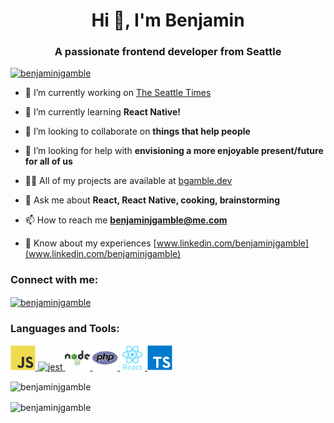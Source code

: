 <h1 align="center">Hi 👋, I'm Benjamin</h1>
<h3 align="center">A passionate frontend developer from Seattle</h3>

<p align="left"> <a href="https://github.com/ryo-ma/github-profile-trophy"><img src="https://github-profile-trophy.vercel.app/?username=benjaminjgamble" alt="benjaminjgamble" /></a> </p>

- 🔭 I’m currently working on [The Seattle Times](www.seattletimes.com)

- 🌱 I’m currently learning **React Native!**

- 👯 I’m looking to collaborate on **things that help people**

- 🤝 I’m looking for help with **envisioning a more enjoyable present/future for all of us**

- 👨‍💻 All of my projects are available at [bgamble.dev](bgamble.dev)

- 💬 Ask me about **React, React Native, cooking, brainstorming**

- 📫 How to reach me **benjaminjgamble@me.com**

- 📄 Know about my experiences [www.linkedin.com/benjaminjgamble](www.linkedin.com/benjaminjgamble)

<h3 align="left">Connect with me:</h3>
<p align="left">
<a href="https://linkedin.com/in/benjaminjgamble" target="blank"><img align="center" src="https://raw.githubusercontent.com/rahuldkjain/github-profile-readme-generator/master/src/images/icons/Social/linked-in-alt.svg" alt="benjaminjgamble" height="30" width="40" /></a>
</p>

<h3 align="left">Languages and Tools:</h3>
<p align="left"> <a href="https://developer.mozilla.org/en-US/docs/Web/JavaScript" target="_blank" rel="noreferrer"> <img src="https://raw.githubusercontent.com/devicons/devicon/master/icons/javascript/javascript-original.svg" alt="javascript" width="40" height="40"/> </a> <a href="https://jestjs.io" target="_blank" rel="noreferrer"> <img src="https://www.vectorlogo.zone/logos/jestjsio/jestjsio-icon.svg" alt="jest" width="40" height="40"/> </a> <a href="https://nodejs.org" target="_blank" rel="noreferrer"> <img src="https://raw.githubusercontent.com/devicons/devicon/master/icons/nodejs/nodejs-original-wordmark.svg" alt="nodejs" width="40" height="40"/> </a> <a href="https://www.php.net" target="_blank" rel="noreferrer"> <img src="https://raw.githubusercontent.com/devicons/devicon/master/icons/php/php-original.svg" alt="php" width="40" height="40"/> </a> <a href="https://reactjs.org/" target="_blank" rel="noreferrer"> <img src="https://raw.githubusercontent.com/devicons/devicon/master/icons/react/react-original-wordmark.svg" alt="react" width="40" height="40"/> </a> <a href="https://www.typescriptlang.org/" target="_blank" rel="noreferrer"> <img src="https://raw.githubusercontent.com/devicons/devicon/master/icons/typescript/typescript-original.svg" alt="typescript" width="40" height="40"/> </a> </p>

<p><img align="center" src="https://github-readme-stats.vercel.app/api/top-langs?username=benjaminjgamble&show_icons=true&locale=en&layout=compact" alt="benjaminjgamble" /></p>

<p><img align="center" src="https://github-readme-streak-stats.herokuapp.com/?user=benjaminjgamble&" alt="benjaminjgamble" /></p>




